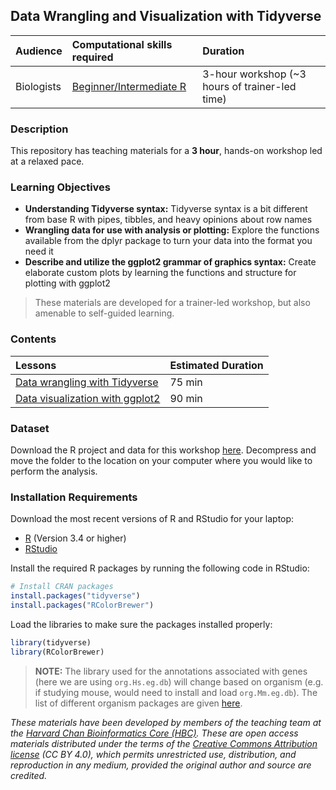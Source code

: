 ## Data Wrangling and Visualization with Tidyverse

| Audience | Computational skills required | Duration |
:----------|:----------|:----------|
| Biologists | [Beginner/Intermediate R](https://hbctraining.github.io/Intro-to-R/) | 3-hour workshop (~3 hours of trainer-led time) |


### Description

This repository has teaching materials for a **3 hour**, hands-on workshop led at a relaxed pace. 

### Learning Objectives
* **Understanding Tidyverse syntax:** Tidyverse syntax is a bit different from base R with pipes, tibbles, and heavy opinions about row names
* **Wrangling data for use with analysis or plotting:** Explore the functions available from the dplyr package to turn your data into the format you need it 
* **Describe and utilize the ggplot2 grammar of graphics syntax:** Create elaborate custom plots by learning the functions and structure for plotting with ggplot2

> These materials are developed for a trainer-led workshop, but also amenable to self-guided learning.


### Contents

| Lessons            | Estimated Duration |
|:------------------------|:----------|
|[Data wrangling with Tidyverse](https://hbctraining.github.io/Training-modules/Tidyverse_ggplot2/lessons/intro_tidyverse.html) | 75 min |
|[Data visualization with ggplot2](https://hbctraining.github.io/Training-modules/Tidyverse_ggplot2/lessons/ggplot2.html) | 90 min |


### Dataset

Download the R project and data for this workshop [here](https://github.com/hbctraining/Training-modules/blob/master/data/tidyverse.zip?raw=true). Decompress and move the folder to the location on your computer where you would like to perform the analysis.

### Installation Requirements

Download the most recent versions of R and RStudio for your laptop:

 - [R](http://lib.stat.cmu.edu/R/CRAN/) (Version 3.4 or higher)
 - [RStudio](https://www.rstudio.com/products/rstudio/download/#download)
 
Install the required R packages by running the following code in RStudio:

```r
# Install CRAN packages
install.packages("tidyverse")
install.packages("RColorBrewer")
```

Load the libraries to make sure the packages installed properly:

```r
library(tidyverse)
library(RColorBrewer)
```

> **NOTE:** The library used for the annotations associated with genes (here we are using `org.Hs.eg.db`) will change based on organism (e.g. if studying mouse, would need to install and load `org.Mm.eg.db`). The list of different organism packages are given [here](https://github.com/hbctraining/Training-modules/raw/master/DGE-functional-analysis/img/available_annotations.png).


*These materials have been developed by members of the teaching team at the [Harvard Chan Bioinformatics Core (HBC)](http://bioinformatics.sph.harvard.edu/). These are open access materials distributed under the terms of the [Creative Commons Attribution license](https://creativecommons.org/licenses/by/4.0/) (CC BY 4.0), which permits unrestricted use, distribution, and reproduction in any medium, provided the original author and source are credited.*
